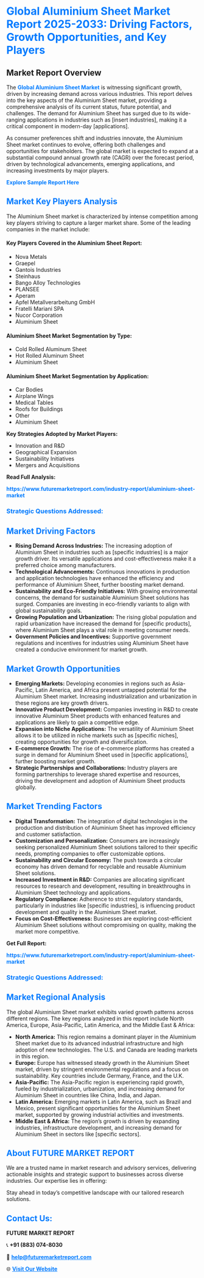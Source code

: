 <h1 style="color: #007BFF;">Global Aluminium Sheet Market Report 2025-2033: Driving Factors, Growth Opportunities, and Key Players</h1>

<section id="overview">
<h2>Market Report Overview</h2>
<p>The <a href="https://www.futuremarketreport.com/industry-report/aluminium-sheet-market" style="color: #007BFF; text-decoration: none;"><strong>Global Aluminium Sheet Market</strong></a> is witnessing significant growth, driven by increasing demand across various industries. This report delves into the key aspects of the Aluminium Sheet market, providing a comprehensive analysis of its current status, future potential, and challenges. The demand for Aluminium Sheet has surged due to its wide-ranging applications in industries such as [insert industries], making it a critical component in modern-day [applications].</p>
<p>As consumer preferences shift and industries innovate, the Aluminium Sheet market continues to evolve, offering both challenges and opportunities for stakeholders. The global market is expected to expand at a substantial compound annual growth rate (CAGR) over the forecast period, driven by technological advancements, emerging applications, and increasing investments by major players.</p>
</section>

<section id="overview">
<p><a href="https://www.futuremarketreport.com/request-sample/reportId=97226" style="color: #007BFF; text-decoration: none;"><strong>Explore Sample Report Here</strong></a></p>
</section>

<section id="key-players">
<h2 style="color: #007BFF;">Market Key Players Analysis</h2>
<p>The Aluminium Sheet market is characterized by intense competition among key players striving to capture a larger market share. Some of the leading companies in the market include:</p>
<h4>Key Players Covered in the Aluminium Sheet Report:</h4>
<ul><li>Nova Metals</li><li>Graepel</li><li>Gantois Industries</li><li>Steinhaus</li><li>Bango Alloy Technologies</li><li>PLANSEE</li><li>Aperam</li><li>Apfel Metallverarbeitung GmbH</li><li>Fratelli Mariani SPA</li><li>Nucor Corporation</li><li>Aluminium Sheet</li></ul>
<h4>Aluminium Sheet Market Segmentation by Type:</h4>
<ul><li>Cold Rolled Aluminum Sheet</li><li>Hot Rolled Aluminum Sheet</li><li>Aluminium Sheet</li></ul>

<h4>Aluminium Sheet Market Segmentation by Application:</h4>
<ul><li>Car Bodies</li><li>Airplane Wings</li><li>Medical Tables</li><li>Roofs for Buildings</li><li>Other</li><li>Aluminium Sheet</li></ul>
<p><strong>Key Strategies Adopted by Market Players:</strong></p>
<ul>
<li>Innovation and R&D</li>
<li>Geographical Expansion</li>
<li>Sustainability Initiatives</li>
<li>Mergers and Acquisitions</li>
</ul>
</section>

<section>
<p><strong>Read Full Analysis: </strong></p><a href="https://www.futuremarketreport.com/industry-report/aluminium-sheet-market" style="color: #007BFF; text-decoration: none;"><strong>https://www.futuremarketreport.com/industry-report/aluminium-sheet-market</strong></a>
<h3 style="color: #007BFF;">Strategic Questions Addressed:</h3>
</section>

<section id="driving-factors">
<h2 style="color: #007BFF;">Market Driving Factors</h2>
<ul>
<li><strong>Rising Demand Across Industries:</strong> The increasing adoption of Aluminium Sheet in industries such as [specific industries] is a major growth driver. Its versatile applications and cost-effectiveness make it a preferred choice among manufacturers.</li>
<li><strong>Technological Advancements:</strong> Continuous innovations in production and application technologies have enhanced the efficiency and performance of Aluminium Sheet, further boosting market demand.</li>
<li><strong>Sustainability and Eco-Friendly Initiatives:</strong> With growing environmental concerns, the demand for sustainable Aluminium Sheet solutions has surged. Companies are investing in eco-friendly variants to align with global sustainability goals.</li>
<li><strong>Growing Population and Urbanization:</strong> The rising global population and rapid urbanization have increased the demand for [specific products], where Aluminium Sheet plays a vital role in meeting consumer needs.</li>
<li><strong>Government Policies and Incentives:</strong> Supportive government regulations and incentives for industries using Aluminium Sheet have created a conducive environment for market growth.</li>
</ul>
</section>

<section id="growth-opportunities">
<h2 style="color: #007BFF;">Market Growth Opportunities</h2>
<ul>
<li><strong>Emerging Markets:</strong> Developing economies in regions such as Asia-Pacific, Latin America, and Africa present untapped potential for the Aluminium Sheet market. Increasing industrialization and urbanization in these regions are key growth drivers.</li>
<li><strong>Innovative Product Development:</strong> Companies investing in R&D to create innovative Aluminium Sheet products with enhanced features and applications are likely to gain a competitive edge.</li>
<li><strong>Expansion into Niche Applications:</strong> The versatility of Aluminium Sheet allows it to be utilized in niche markets such as [specific niches], creating opportunities for growth and diversification.</li>
<li><strong>E-commerce Growth:</strong> The rise of e-commerce platforms has created a surge in demand for Aluminium Sheet used in [specific applications], further boosting market growth.</li>
<li><strong>Strategic Partnerships and Collaborations:</strong> Industry players are forming partnerships to leverage shared expertise and resources, driving the development and adoption of Aluminium Sheet products globally.</li>
</ul>
</section>

<section id="trending-factors">
<h2 style="color: #007BFF;">Market Trending Factors</h2>
<ul>
<li><strong>Digital Transformation:</strong> The integration of digital technologies in the production and distribution of Aluminium Sheet has improved efficiency and customer satisfaction.</li>
<li><strong>Customization and Personalization:</strong> Consumers are increasingly seeking personalized Aluminium Sheet solutions tailored to their specific needs, prompting companies to offer customizable options.</li>
<li><strong>Sustainability and Circular Economy:</strong> The push towards a circular economy has driven demand for recyclable and reusable Aluminium Sheet solutions.</li>
<li><strong>Increased Investment in R&D:</strong> Companies are allocating significant resources to research and development, resulting in breakthroughs in Aluminium Sheet technology and applications.</li>
<li><strong>Regulatory Compliance:</strong> Adherence to strict regulatory standards, particularly in industries like [specific industries], is influencing product development and quality in the Aluminium Sheet market.</li>
<li><strong>Focus on Cost-Effectiveness:</strong> Businesses are exploring cost-efficient Aluminium Sheet solutions without compromising on quality, making the market more competitive.</li>
</ul>
</section>

<section>
<p><strong>Get Full Report: </strong></p><a href="https://www.futuremarketreport.com/industry-report/aluminium-sheet-market" style="color: #007BFF; text-decoration: none;"><strong>https://www.futuremarketreport.com/industry-report/aluminium-sheet-market</strong></a>
<h3 style="color: #007BFF;">Strategic Questions Addressed:</h3>
</section>


<section id="regional-analysis">
<h2 style="color: #007BFF;">Market Regional Analysis</h2>
<p>The global Aluminium Sheet market exhibits varied growth patterns across different regions. The key regions analyzed in this report include North America, Europe, Asia-Pacific, Latin America, and the Middle East & Africa:</p>
<ul>
<li><strong>North America:</strong> This region remains a dominant player in the Aluminium Sheet market due to its advanced industrial infrastructure and high adoption of new technologies. The U.S. and Canada are leading markets in this region.</li>
<li><strong>Europe:</strong> Europe has witnessed steady growth in the Aluminium Sheet market, driven by stringent environmental regulations and a focus on sustainability. Key countries include Germany, France, and the U.K.</li>
<li><strong>Asia-Pacific:</strong> The Asia-Pacific region is experiencing rapid growth, fueled by industrialization, urbanization, and increasing demand for Aluminium Sheet in countries like China, India, and Japan.</li>
<li><strong>Latin America:</strong> Emerging markets in Latin America, such as Brazil and Mexico, present significant opportunities for the Aluminium Sheet market, supported by growing industrial activities and investments.</li>
<li><strong>Middle East & Africa:</strong> The region’s growth is driven by expanding industries, infrastructure development, and increasing demand for Aluminium Sheet in sectors like [specific sectors].</li>
</ul>
</section>

<footer>
<h2 style="color: #007BFF;">About FUTURE MARKET REPORT</h2>
<p>We are a trusted name in market research and advisory services, delivering actionable insights and strategic support to businesses across diverse industries. Our expertise lies in offering:</p>

<p>Stay ahead in today’s competitive landscape with our tailored research solutions.</p>

<h2 style="color: #007BFF;">Contact Us:</h2>
<p><strong>FUTURE MARKET REPORT</strong></p>
<p>📞 <strong>+91 (883) 074-8030</strong></p>
<p>📧 <strong><a href="mailto:help@futuremarketreport.com" style="color: #007BFF;">help@futuremarketreport.com</a></strong></p>
<p>🌐 <strong><a href="https://www.futuremarketreport.com/" style="color: #007BFF;">Visit Our Website</a></strong></p>
</footer>